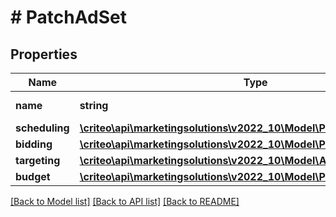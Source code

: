 # # PatchAdSet

## Properties

Name | Type | Description | Notes
------------ | ------------- | ------------- | -------------
**name** | **string** | Name of the ad set | [optional]
**scheduling** | [**\criteo\api\marketingsolutions\v2022_10\Model\PatchAdSetScheduling**](PatchAdSetScheduling.md) |  | [optional]
**bidding** | [**\criteo\api\marketingsolutions\v2022_10\Model\PatchAdSetBidding**](PatchAdSetBidding.md) |  | [optional]
**targeting** | [**\criteo\api\marketingsolutions\v2022_10\Model\AdSetTargeting**](AdSetTargeting.md) |  | [optional]
**budget** | [**\criteo\api\marketingsolutions\v2022_10\Model\PatchAdSetBudget**](PatchAdSetBudget.md) |  | [optional]

[[Back to Model list]](../../README.md#models) [[Back to API list]](../../README.md#endpoints) [[Back to README]](../../README.md)
